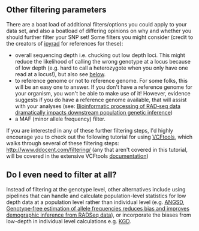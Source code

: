 ## Other filtering parameters
There are a boat load of additional filters/options you could apply to your data set, and also a boatload of differing opinions on why and whether you should further filter your SNP set! Some filters you might consider (credit to the creators of [ipyrad](https://ipyrad.readthedocs.io/faq.html#tuning-assembly-parameters) for references for these):
* overall sequencing depth i.e. chucking out low depth loci. This might reduce the likelihood of calling the wrong genotype at a locus because of low depth (e.g. hard to call a heterozygote when you only have one read at a locus!), but also see [below](https://github.com/otagomohio/2019-06-11_GBS_EE/blob/master/sessions/filteringSNPs.md#do-i-even-need-to-filter-at-all).
* to reference genome or not to reference genome. For some folks, this will be an easy one to answer. If you don't have a reference genome for your organism, you won't be able to make use of it! However, evidence suggests if you do have a reference genome available, that will assist with your analyses (see: [Bioinformatic processing of RAD‐seq data dramatically impacts downstream population genetic inference](https://academic.oup.com/sysbio/article/65/3/357/2468879))
* a MAF (minor allele frequency) filter. 

If you are interested in any of these further filtering steps, I'd highly encourage you to check out the following tutorial for using [VCFtools](https://vcftools.github.io/index.html), which walks through several of these filtering steps:
http://www.ddocent.com/filtering/
(any that aren't covered in this tutorial, will be covered in the extensive VCFtools [documentation](https://vcftools.github.io/man_latest.html))

## Do I even need to filter at all?
Instead of filtering at the genotype level, other alternatives include using pipelines that can handle and calculate population-level statistics for low depth data at a population level rather than individual level (e.g. [ANGSD](http://www.popgen.dk/angsd/index.php/ANGSD), [Genotype‐free estimation of allele frequencies reduces bias and improves demographic inference from RADSeq data](https://onlinelibrary-wiley-com.ezproxy.otago.ac.nz/doi/full/10.1111/1755-0998.12990)), or incorporate the biases from low-depth in individual level calculations e.g. [KGD](https://github.com/AgResearch/KGD).
